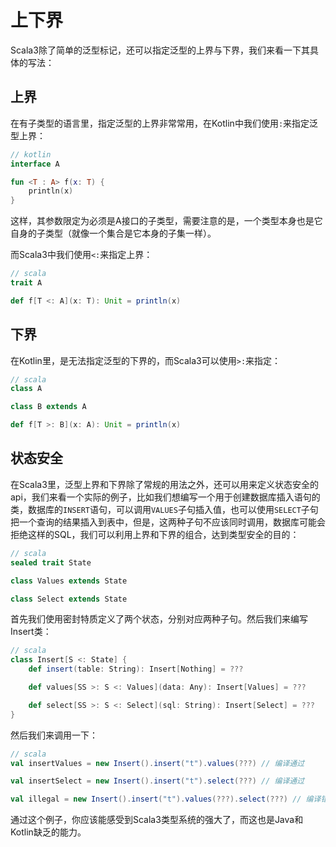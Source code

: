 # 上下界

Scala3除了简单的泛型标记，还可以指定泛型的上界与下界，我们来看一下其具体的写法：

## 上界

在有子类型的语言里，指定泛型的上界非常常用，在Kotlin中我们使用`:`来指定泛型上界：

```kotlin
// kotlin
interface A

fun <T : A> f(x: T) {
    println(x)
}
```

这样，其参数限定为必须是A接口的子类型，需要注意的是，一个类型本身也是它自身的子类型（就像一个集合是它本身的子集一样）。

而Scala3中我们使用`<:`来指定上界：

```scala
// scala
trait A

def f[T <: A](x: T): Unit = println(x)
```

## 下界

在Kotlin里，是无法指定泛型的下界的，而Scala3可以使用`>:`来指定：

```scala
// scala
class A

class B extends A

def f[T >: B](x: A): Unit = println(x)
```

## 状态安全

在Scala3里，泛型上界和下界除了常规的用法之外，还可以用来定义状态安全的api，我们来看一个实际的例子，比如我们想编写一个用于创建数据库插入语句的类，数据库的`INSERT`语句，可以调用`VALUES`子句插入值，也可以使用`SELECT`子句把一个查询的结果插入到表中，但是，这两种子句不应该同时调用，数据库可能会拒绝这样的SQL，我们可以利用上界和下界的组合，达到类型安全的目的：

```scala
// scala
sealed trait State

class Values extends State

class Select extends State
```

首先我们使用密封特质定义了两个状态，分别对应两种子句。然后我们来编写Insert类：

```scala
// scala
class Insert[S <: State] {
    def insert(table: String): Insert[Nothing] = ???

    def values[SS >: S <: Values](data: Any): Insert[Values] = ???

    def select[SS >: S <: Select](sql: String): Insert[Select] = ???
}
```

然后我们来调用一下：

```scala
// scala
val insertValues = new Insert().insert("t").values(???) // 编译通过

val insertSelect = new Insert().insert("t").select(???) // 编译通过

val illegal = new Insert().insert("t").values(???).select(???) // 编译错误
```

通过这个例子，你应该能感受到Scala3类型系统的强大了，而这也是Java和Kotlin缺乏的能力。